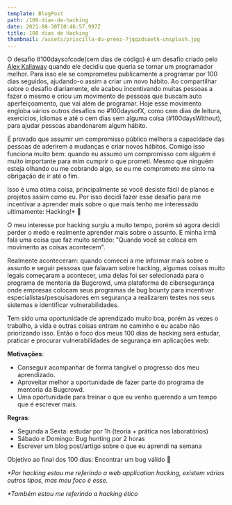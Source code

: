```yaml
---
template: BlogPost
path: /100-dias-de-hacking
date: 2021-08-30T10:46:57.997Z
title: 100 dias de Hacking
thumbnail: /assets/priscilla-du-preez-7jqqzdsaetk-unsplash.jpg
---
```

O desafio #100daysofcode(cem dias de código) é um desafio criado pelo [Alex Kallaway](https://twitter.com/ka11away) quando ele decidiu que queria se tornar um programador melhor. Para isso ele se comprometeu publicamente a programar por 100 dias seguidos, ajudando-o assim a criar um novo hábito. Ao compartilhar sobre o desafio diariamente, ele acabou incentivando muitas pessoas a fazer o mesmo e criou um movimento de pessoas que buscam auto aperfeiçoamento, que vai além de programar. Hoje esse movimento engloba vários outros desafios no #100daysofX, como cem dias de leitura, exercícios, idiomas e até o cem dias sem alguma coisa (#100daysWithout), para ajudar pessoas abandonarem algum hábito.

É provado que assumir um compromisso público melhora a capacidade das pessoas de aderirem a mudanças e criar novos hábitos. Comigo isso funciona muito bem: quando eu assumo um compromisso com alguém é muito importante para mim cumprir o que prometi. Mesmo que ninguém esteja olhando ou me cobrando algo, se eu me comprometo me sinto na obrigação de ir até o fim.

Isso é uma ótima coisa, principalmente se você desiste fácil de planos e projetos assim como eu. Por isso decidi fazer esse desafio para me incentivar a aprender mais sobre o que mais tenho me interessado ultimamente: Hacking!* 🎉

O meu interesse por hacking surgiu a muito tempo, porém só agora decidi perder o medo e realmente aprender mais sobre o assunto. E minha irmã fala uma coisa que faz muito sentido: "Quando você se coloca em movimento as coisas acontecem".

Realmente aconteceram: quando comecei a me informar mais sobre o assunto e seguir pessoas que falavam sobre hacking, algumas coisas muito legais começaram a acontecer, uma delas foi ser selecionada para o programa de mentoria da Bugcrowd, uma plataforma de cibersegurança onde empresas colocam seus programas de bug bounty para incentivar especialistas/pesquisadores em segurança a realizarem testes nos seus sistemas e identificar vulnerabilidades.

Tem sido uma oportunidade de aprendizado muito boa, porém às vezes o trabalho, a vida e outras coisas entram no caminho e eu acabo não priorizando isso. Então o foco dos meus 100 dias de hacking será estudar, praticar e procurar vulnerabilidades de segurança em aplicações web:

**Motivações**:

* Conseguir acompanhar de forma tangível o progresso dos meu aprendizado.
* Aproveitar melhor a oportunidade de fazer parte do programa de mentoria da Bugcrowd.
* Uma oportunidade para treinar o que eu venho querendo a um tempo que é escrever mais.

**Regras**:

* Segunda a Sexta: estudar por 1h (teoria + prática nos laboratórios)
* Sábado e Domingo: Bug hunting por 2 horas
* Escrever um blog post/artigo sobre o que eu aprendi na semana

Objetivo ao final dos 100 dias: Encontrar um bug válido 🐞

*\*Por hacking estou me referindo a web application hacking, existem vários outros tipos, mas meu foco é esse.*

*\*Também estou me referindo a hacking ético*
